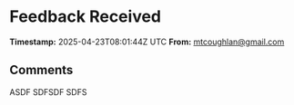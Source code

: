 # Feedback Received

**Timestamp:** 2025-04-23T08:01:44Z UTC
**From:** mtcoughlan@gmail.com

## Comments
ASDF SDFSDF SDFS
